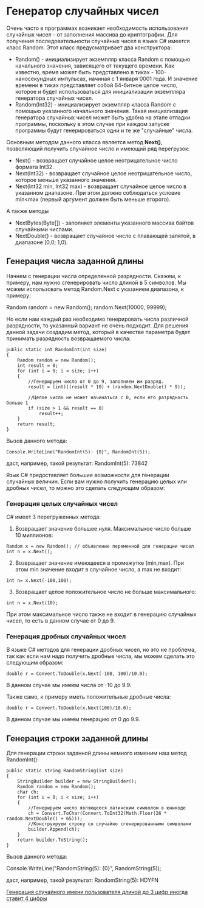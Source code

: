 # Генератор случайных чисел

Очень часто в программах возникает необходимость использования случайных чисел - от заполнения массива до криптографии. Для получения последовательности случайных чисел в языке C# имеется класс Random. Этот класс предусматривает два конструктора:

- Random() - инициализирует экземпляр класса Random с помощью начального значения, зависящего от текущего времени. Как известно, время может быть представлено в тиках - 100-наносекундных импульсах, начиная с 1 января 0001 года. И значение времени в тиках представляет собой 64-битное целое число, которое и будет использоваться для инициализации экземпляра генератора случайных чисел.
- Random(Int32) - инициализирует экземпляр класса Random с помощью указанного начального значения. Такая инициализация генератора случайных чисел может быть удобна на этапе отладки программы, поскольку в этом случае при каждом запуске программы будут генерироваться одни и те же "случайные" числа.

Основным методом данного класса является метод **Next()**, позволяющий получить случайное число и имеющий ряд перегрузок:

- Next() - возвращает случайное целое неотрицательное число формата Int32.
- Next(Int32) - возвращает случайное целое неотрицательное число, которое меньше указанного значения.
- Next(Int32 min, Int32 max) - возвращает случайное целое число в указанном диапазоне. При этом должно соблюдаться условие min<max (первый аргумент должен быть меньше второго). 

А также методы

- NextBytes(Byte[]) - заполняет элементы указанного массива байтов случайными числами.
- NextDouble() - возвращает случайное число с плавающей запятой, в диапазоне [0,0; 1,0). 

## Генерация числа заданной длины
Начнем с генерации числа определенной разрядности. Скажем, к примеру, нам нужно сгенерировать число длиной в 5 символов. Мы можем использовать метод Random.Next с указанием диапазона, к примеру:

Random random = new Random();
random.Next(10000, 99999);

Но если нам каждый раз необходимо генерировать числа различной разрядности, то указанный вариант не очень подходит.
Для решения данной задачи создадим метод, который в качестве параметра будет принимать разрядность возвращаемого числа:
```
public static int RandomInt(int size)
{
    Random random = new Random();
    int result = 0;
    for (int i = 0; i < size; i++)
    {
        //Генерируем число от 0 до 9, заполняем им разряд.
        result = (int)((result * 10) + (random.NextDouble() * 9));

        //Целое число не может начинаться с 0, если его разрядность больше 1
        if (size > 1 && result == 0)
            result++;
    }
    return result;
}
```
Вызов данного метода:

`Console.WriteLine("RandomInt(5): {0}", RandomInt(5));`

даст, например, такой результат:
RandomInt(5): 73842

Язык С# предоставляет большие возможности для генерации случайных величин. Если вам нужно получить генерацию целых или дробных чисел, то можно это сделать следующим образом:

### Генерация целых случайных чисел

C# имеет 3 перегруженных метода:

1. Возвращает значение большее нуля. Максимальное число больше 10 миллионов:
```
Random x = new Random(); // объявление переменной для генерации чисел
int n = x.Next();
```
2. Возвращает значение имеющееся в промежутке (min,max). При этом min значение входит в случайное число, а max не входит:

`int n= x.Next(-100,100);`

3. Возвращает целое положительное число не больше максимального:

`int n = x.Next(10);`

При этом максимальное число также не входит в генерацию случайных чисел, то есть в данном случае от 0 до 9.

 
### Генерация дробных случайных чисел

В языке C# методов для генерации дробных чисел, но это не проблема, так как если нам надо получить дробные числа, мы можем сделать это следующим образом:

`double r = Convert.ToDouble(x.Next(-100, 100)/10.0);`

В данном случае мы имеем числа от -10 до 9.9.

Также само, к примеру иметь положительные дробные числа:

`double r = Convert.ToDouble(x.Next(100)/10.0);`

В данном случае мы имеем генерацию от 0 до 9.9.


## Генерация строки заданной длины
Для генерации строки заданной длины немного изменим наш метод RandomInt():
```
public static string RandomString(int size)
{
    StringBuilder builder = new StringBuilder();
    Random random = new Random();
    char ch;
    for (int i = 0; i < size; i++)
    {
        //Генерируем число являющееся латинским символом в юникоде
        ch = Convert.ToChar(Convert.ToInt32(Math.Floor(26 * random.NextDouble() + 65)));
        //Конструируем строку со случайно сгенерированными символами
        builder.Append(ch);
    }
    return builder.ToString();
}
```
Вызов данного метода:

Console.WriteLine("RandomString(5): {0}", RandomString(5));

даст, например, такой результат:
RandomString(5): HDYFN

[Генерация случайного имени пользователя длиной до 3 цифр иногда ставит 4 цифры](https://reddeveloper.ru/questions/c-generatsiya-sluchainogo-imeni-pol-zovatelya-dlinoi-do-3-tsifr-inogda-stavit-4-tsifry-x1qMa)
